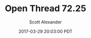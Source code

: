 ---
layout: podcast
title: "Open Thread 72.25"
author: Scott Alexander
description: https://slatestarcodex.com/2017/03/29/open-thread-72-25/
date: 2017-03-29 20:03:00 PDT
length: 153701
duration: 38
guid: open-thread-72-25
---